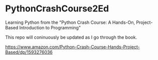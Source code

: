 # PythonCrashCourse2Ed

Learning Python from the "Python Crash Course: A Hands-On, Project-Based Introduction to Programming"

This repo will coninuously be updated as I go through the book.

https://www.amazon.com/Python-Crash-Course-Hands-Project-Based/dp/1593276036
